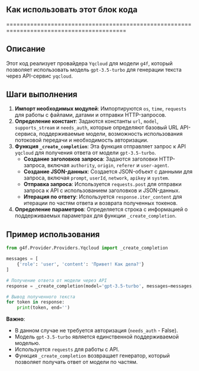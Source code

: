 ## Как использовать этот блок кода
=========================================================================================

Описание
-------------------------
Этот код реализует провайдера `Yqcloud` для модели `g4f`, который позволяет использовать модель `gpt-3.5-turbo` для генерации текста через API-сервис `yqcloud`.

Шаги выполнения
-------------------------
1. **Импорт необходимых модулей**:  Импортируются `os`, `time`, `requests` для работы с файлами, датами и отправки HTTP-запросов.
2. **Определение констант**:  Задаются константы `url`, `model`, `supports_stream` и `needs_auth`, которые определяют базовый URL API-сервиса, поддерживаемые модели, возможность использования потоковой передачи и необходимость авторизации.
3. **Функция `_create_completion`**: Эта функция отправляет запрос к API `yqcloud` для получения ответа от модели `gpt-3.5-turbo`.
    - **Создание заголовков запроса**:  Задаются заголовки HTTP-запроса, включая `authority`, `origin`, `referer` и `user-agent`.
    - **Создание JSON-данных**:  Создается JSON-объект с данными для запроса, включая `prompt`, `userId`, `network`, `apikey` и `system`.
    - **Отправка запроса**:  Используется `requests.post` для отправки запроса к API с использованием заголовков и JSON-данных.
    - **Итерация по ответу**:  Используется `response.iter_content` для итерации по частям ответа и возврата полученных токенов.
4. **Определение параметров**:  Определяется строка с информацией о поддерживаемых параметрах для функции `_create_completion`.

Пример использования
-------------------------

```python
from g4f.Provider.Providers.Yqcloud import _create_completion

messages = [
    {'role': 'user', 'content': 'Привет! Как дела?'}
]

# Получение ответа от модели через API
response = _create_completion(model='gpt-3.5-turbo', messages=messages, stream=True)

# Вывод полученного текста
for token in response:
    print(token, end='')
```

**Важно**: 
- В данном случае не требуется авторизация (`needs_auth` - False). 
- Модель `gpt-3.5-turbo` является единственной поддерживаемой моделью.
- Используется `requests` для работы с API.
- Функция `_create_completion` возвращает генератор, который позволяет получать ответ от модели по частям.